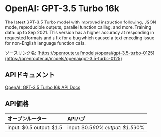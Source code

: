 # OpenAI: GPT-3.5 Turbo 16k

The latest GPT-3.5 Turbo model with improved instruction following, JSON mode, reproducible outputs, parallel function calling, and more. Training data: up to Sep 2021.
This version has a higher accuracy at responding in requested formats and a fix for a bug which caused a text encoding issue for non-English language function calls.

ソースリンク名: [https://openrouter.ai/models/openai/gpt-3.5-turbo-0125](https://openrouter.ai/models/openai/gpt-3.5-turbo-0125)

## APIドキュメント

[OpenAI: GPT-3.5 Turbo 16k API Docs](../apis/ja/OpenAI:_GPT-3.5_Turbo_16k.md)

## API価格

| オープンルーター | APIハブ |
|:---|:---|
| input: $0.5 output: $1.5 | input: $0.5*60% output: $1.5*60% |
